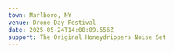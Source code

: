 ```yaml
---
town: Marlboro, NY
venue: Drone Day Festival
date: 2025-05-24T14:00:09.556Z
support: The Original Honeydrippers Noise Set
---
```

